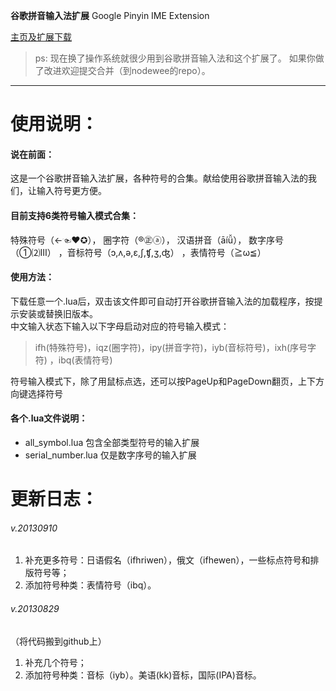 __谷歌拼音输入法扩展__ Google Pinyin IME Extension

[主页及扩展下载](https://github.com/NodeWee/Google_Pinyin_IME_extension/wiki)

> ps: 现在换了操作系统就很少用到谷歌拼音输入法和这个扩展了。 如果你做了改进欢迎提交合并（到nodewee的repo）。

***

使用说明：
=================================================
#### 说在前面：  
这是一个谷歌拼音输入法扩展，各种符号的合集。献给使用谷歌拼音输入法的我们，让输入符号更方便。  

#### 目前支持6类符号输入模式合集：  
特殊符号（←☜❤✪）， 圈字符（®㊣ⓐ）， 汉语拼音（āíǚ）， 数字序号（①⑵Ⅲ） ，音标符号（ɔ,ʌ,ə,ɛ,ʃ,ʧ,ʒ,ʤ）  ，表情符号（≧ω≦）

#### 使用方法：  
下载任意一个.lua后，双击该文件即可自动打开谷歌拼音输入法的加载程序，按提示安装或替换旧版本。  
中文输入状态下输入以下字母启动对应的符号输入模式：

> ifh(特殊符号)，iqz(圈字符)，ipy(拼音字符)，iyb(音标符号)，ixh(序号字符)  ，ibq(表情符号)  

符号输入模式下，除了用鼠标点选，还可以按PageUp和PageDown翻页，上下方向键选择符号

#### 各个.lua文件说明：<br />
+	all_symbol.lua 包含全部类型符号的输入扩展
+	serial_number.lua 仅是数字序号的输入扩展



更新日志：
=================================================
###### v.20130910
1. 补充更多符号：日语假名（ifhriwen），俄文（ifhewen），一些标点符号和排版符号等；
2. 添加符号种类：表情符号（ibq）。

###### v.20130829
（将代码搬到github上）  
1. 补充几个符号；  
2. 添加符号种类：音标（iyb）。美语(kk)音标，国际(IPA)音标。

